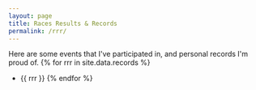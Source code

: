 ```yaml
---
layout: page
title: Races Results & Records 
permalink: /rrr/
---
```

Here are some events that I've participated in, and personal records I'm proud of.
{% for rrr in site.data.records %}
  * {{ rrr }}
{% endfor %}
